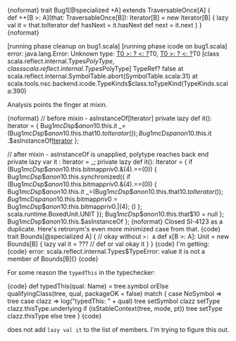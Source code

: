 {noformat}
trait Bug1[@specialized +A] extends TraversableOnce[A] {  
  def ++[B >: A](that: TraversableOnce[B]): Iterator[B] = new Iterator[B] {
    lazy val it = that.toIterator
    def hasNext = it.hasNext
    def next = it.next
  }
}
{noformat}

[running phase cleanup on bug1.scala]
[running phase icode on bug1.scala]
error: java.lang.Error: Unknown type: [<deferred> <param> T0 >: ? <: ?]()T0, [<deferred> <param> T0 >: ? <: ?]()T0 [class scala.reflect.internal.Types$PolyType, class scala.reflect.internal.Types$PolyType] TypeRef? false
	at scala.reflect.internal.SymbolTable.abort(SymbolTable.scala:31)
	at scala.tools.nsc.backend.icode.TypeKinds$class.toTypeKind(TypeKinds.scala:390)


Analysis points the finger at mixin. 

{noformat}
// before mixin - asInstanceOf[Iterator]
private <stable> <accessor> lazy def it(): Iterator = {
  Bug1$mcD$sp$$anon$10.this.it _=(Bug1$mcD$sp$$anon$10.this.that$10.toIterator());
  Bug1$mcD$sp$$anon$10.this.it .$asInstanceOf[Iterator]()
};

// after mixin - asInstanceOf is unapplied, polytype reaches back end
private lazy var it : Iterator = _;
private <stable> <accessor> lazy def it(): Iterator = {
  if (Bug1$mcD$sp$$anon$10.this.bitmap$priv$0.&(4).==(0))
    {
      Bug1$mcD$sp$$anon$10.this.synchronized({
        if (Bug1$mcD$sp$$anon$10.this.bitmap$priv$0.&(4).==(0))
          {
            Bug1$mcD$sp$$anon$10.this.it _=(Bug1$mcD$sp$$anon$10.this.that$10.toIterator());
            Bug1$mcD$sp$$anon$10.this.bitmap$priv$0 = Bug1$mcD$sp$$anon$10.this.bitmap$priv$0.|(4);
            ()
          };
        scala.runtime.BoxedUnit.UNIT
      });
      Bug1$mcD$sp$$anon$10.this.that$10 = null
    };
  Bug1$mcD$sp$$anon$10.this.$asInstanceOf
};
{noformat}
Closed SI-4123 as a duplicate.  Here's retronym's even more minimized case from that.
{code}
trait Bounds[@specialized A] {
  // okay without `>: A`
  def x[B >: A]: Unit = new Bounds[B] {
    lazy val it = ???  // def or val okay
    it
  }
}
{code}
I'm getting:
{code}
error: scala.reflect.internal.Types$TypeError: value it  is not a member of Bounds[B]{}
{code}

For some reason the `typedThis` in the typechecker:

{code}
      def typedThis(qual: Name) = tree.symbol orElse qualifyingClass(tree, qual, packageOK = false) match {
        case NoSymbol => tree
        case clazz    =>
          log("typedThis: " + qual)
          tree setSymbol clazz setType clazz.thisType.underlying
          if (isStableContext(tree, mode, pt)) tree setType clazz.thisType else tree
      }
{code}

does not add `lazy val it` to the list of members. I'm trying to figure this out.
